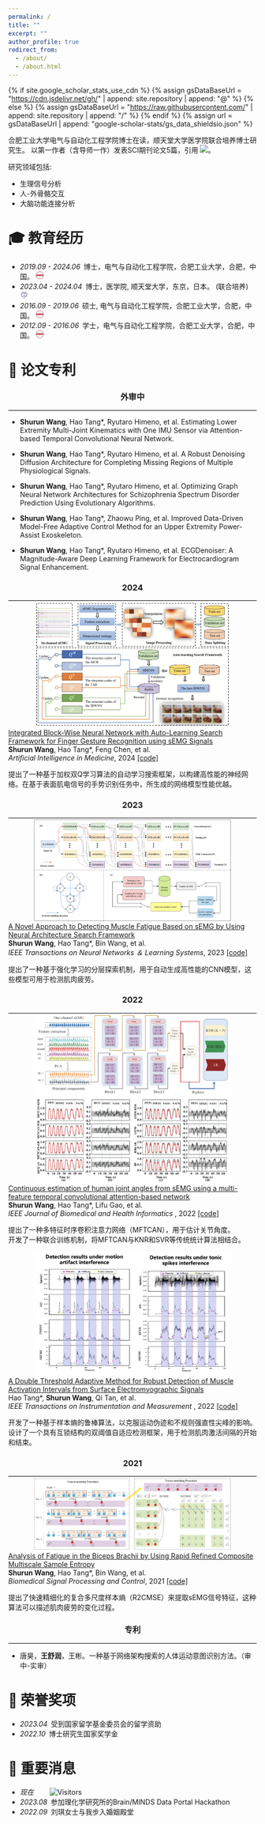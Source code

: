 ```yaml
---
permalink: /
title: ""
excerpt: ""
author_profile: true
redirect_from: 
  - /about/
  - /about.html
---
```


{% if site.google_scholar_stats_use_cdn %}
{% assign gsDataBaseUrl = "https://cdn.jsdelivr.net/gh/" | append: site.repository | append: "@" %}
{% else %}
{% assign gsDataBaseUrl = "https://raw.githubusercontent.com/" | append: site.repository | append: "/" %}
{% endif %}
{% assign url = gsDataBaseUrl | append: "google-scholar-stats/gs_data_shieldsio.json" %}

<span class='anchor' id='about-me'></span>

合肥工业大学电气与自动化工程学院博士在读，顺天堂大学医学院联合培养博士研究生。 以第一作者（含导师一作）发表SCI期刊论文5篇，引用 
 <a href='https://scholar.google.com/citations?user=Pb73FP8AAAAJ'><img src="https://img.shields.io/endpoint?url={{ url | url_encode }}&logo=Google%20Scholar&labelColor=f6f6f6&color=9cf&style=flat&label=citations"></a>。

研究领域包括: 
- 生理信号分析
- 人-外骨骼交互
- 大脑功能连接分析

<span class='anchor' id='-jyjl'></span>

# 🎓 教育经历 
- *2019.09 - 2024.06*&ensp;博士，电气与自动化工程学院，合肥工业大学，合肥，中国。 <a href="https://www.hfut.edu.cn/"><img class="svg" src="/images/hfut.png" width="16pt"></a> 
- *2023.04 - 2024.04*&ensp;博士，医学院, 顺天堂大学，东京，日本。 (联合培养) <a href="https://en.juntendo.ac.jp/"><img class="svg" src="/images/juntendo.png" width="16pt"></a> 
- *2016.09 - 2019.06*&ensp;硕士, 电气与自动化工程学院，合肥工业大学，合肥，中国。 <a href="https://www.hfut.edu.cn/"><img class="svg" src="/images/hfut.png" width="16pt"></a> 
- *2012.09 - 2016.06*&ensp;学士，电气与自动化工程学院，合肥工业大学，合肥，中国。 <a href="https://www.hfut.edu.cn/"><img class="svg" src="/images/hfut.png" width="16pt"></a> 

<span class='anchor' id='-lwzl'></span>

# 📝 论文专利 
<h3 align="center">外审中</h3>
<div style="border-bottom: 1px solid #000; margin: 0px 0;"></div> 

- __Shurun Wang__, Hao Tang*, Ryutaro Himeno, et al. Estimating Lower Extremity Multi-Joint Kinematics with One IMU Sensor via Attention-based Temporal Convolutional Neural Network.

- __Shurun Wang__, Hao Tang*, Ryutaro Himeno, et al. A Robust Denoising Diffusion Architecture for Completing Missing Regions of Multiple Physiological Signals. 

- __Shurun Wang__, Hao Tang*, Ryutaro Himeno, et al. Optimizing Graph Neural Network Architectures for Schizophrenia Spectrum Disorder Prediction Using Evolutionary Algorithms.

- __Shurun Wang__, Hao Tang*, Zhaowu Ping, et al. Improved Data-Driven Model-Free Adaptive Control Method for an Upper Extremity Power-Assist Exoskeleton.

- __Shurun Wang__, Hao Tang*, Ryutaro Himeno, et al. ECGDenoiser: A Magnitude-Aware Deep Learning Framework for Electrocardiogram Signal Enhancement.


<h3 align="center">2024</h3>
<div style="border-bottom: 1px solid #000; margin: 0px 0;"></div>

<div class='paper-box'>
    <div class='paper-box-image' style="text-align:center;">
        <img src='images/aiim24.png' alt="sym" style="max-width:80%; height:auto; margin:auto; vertical-align:middle">
    </div>
    <div class='paper-box-text'>
        <a href="https://www.sciencedirect.com/science/article/abs/pii/S0933365724000198">
            <papertitle> Integrated Block-Wise Neural Network with Auto-Learning Search Framework for Finger Gesture Recognition using sEMG Signals </papertitle>
        </a>
        <br>
        <strong>Shurun Wang</strong>, Hao Tang*, Feng Chen, et al.
        <br>
        <em> Artificial Intelligence in Medicine</em>, 2024 <a href="https://github.com/Shurun-Wang/ALSF">[code]</a>
        <p></p>
        <p>提出了一种基于加权双Q学习算法的自动学习搜索框架，以构建高性能的神经网络。在基于表面肌电信号的手势识别任务中，所生成的网络模型性能优越。 </p>
    </div>
</div>
  

<h3 align="center">2023</h3>
<div style="border-bottom: 1px solid #000; margin: 0px 0;"></div>

<div class='paper-box'>
    <div class='paper-box-image' style="text-align:center;">
        <img src='images/tnnls23.png' alt="sym" style="max-width:80%; height:auto; margin:auto; vertical-align:middle">
    </div>
    <div class='paper-box-text'>
        <a href="https://ieeexplore.ieee.org/document/9609089">
            <papertitle> A Novel Approach to Detecting Muscle Fatigue Based on sEMG by Using Neural Architecture Search Framework </papertitle>
        </a>
        <br>
        <strong>Shurun Wang</strong>, Hao Tang*, Bin Wang, et al.
        <br>
        <em> IEEE Transactions on Neural Networks ＆ Learning Systems</em>, 2023 <a href="https://github.com/Shurun-Wang/NAS">[code]</a>
        <p></p>
        <p>提出了一种基于强化学习的分层探索机制，用于自动生成高性能的CNN模型，这些模型可用于检测肌肉疲劳。</p>
    </div>
</div>


<h3 align="center">2022</h3>
<div style="border-bottom: 1px solid #000; margin: 0px 0;"></div>

<div class='paper-box'>
    <div class='paper-box-image' style="text-align:center;">
        <img src='images/jbhl22.png' alt="sym" style="max-width:80%; height:auto; margin:auto; vertical-align:middle">
    </div>
    <div class='paper-box-text'>
        <a href="https://ieeexplore.ieee.org/document/9857571">
            <papertitle> Continuous estimation of human joint angles from sEMG using a multi-feature temporal convolutional attention-based network </papertitle>
        </a>
        <br>
        <strong>Shurun Wang</strong>, Hao Tang*, Lifu Gao, et al.
        <br>
        <em> IEEE Journal of Biomedical and Health Informatics </em>, 2022 <a href="https://github.com/Shurun-Wang/MFTCAN-KNR">[code]</a>
        <p></p>
        <p> 提出了一种多特征时序卷积注意力网络（MFTCAN），用于估计关节角度。 <br>
          开发了一种联合训练机制，将MFTCAN与KNR和SVR等传统统计算法相结合。
</p>
    </div>
</div>

<div class='paper-box'>
    <div class='paper-box-image' style="text-align:center;">
        <img src='images/tim22.png' alt="sym" style="max-width:80%; height:auto; margin:auto; vertical-align:middle">
    </div>
    <div class='paper-box-text'>
        <a href="https://ieeexplore.ieee.org/document/9762275">
            <papertitle> A Double Threshold Adaptive Method for Robust Detection of Muscle Activation Intervals from Surface Electromyographic Signals </papertitle>
        </a>
        <br>
        Hao Tang*, <strong>Shurun Wang</strong>, Qi Tan, et al.
        <br>
        <em> IEEE Transactions on Instrumentation and Measurement </em>, 2022 <a href="https://github.com/Shurun-Wang/sEMGDetection">[code]</a>
        <p></p>
        <p> 开发了一种基于样本熵的鲁棒算法，以克服运动伪迹和不规则强直性尖峰的影响。  <br> 设计了一个具有互锁结构的双阈值自适应检测框架，用于检测肌肉激活间隔的开始和结束。
</p>
    </div>
</div>

<h3 align="center">2021</h3>
<div style="border-bottom: 1px solid #000; margin: 0px 0;"></div>

<div class='paper-box'>
    <div class='paper-box-image' style="text-align:center;">
        <img src='images/bspc21.png' alt="sym" style="max-width:80%; height:auto; margin:auto; vertical-align:middle">
    </div>
    <div class='paper-box-text'>
        <a href="https://www.sciencedirect.com/science/article/pii/S1746809421001075">
            <papertitle> Analysis of Fatigue in the Biceps Brachii by Using Rapid Refined Composite Multiscale Sample Entropy </papertitle>
        </a>
        <br>
        <strong>Shurun Wang</strong>, Hao Tang*, Bin Wang, et al.
        <br>
        <em> Biomedical Signal Processing and Control</em>, 2021 <a href="https://github.com/Shurun-Wang/R2CMSE">[code]</a>
        <p></p>
        <p> 提出了快速精细化的复合多尺度样本熵（R2CMSE）来提取sEMG信号特征，这种算法可以描述肌肉疲劳的变化过程。 </p>
    </div>
</div>

<h3 align="center">专利</h3>
<div style="border-bottom: 1px solid #000; margin: 0px 0;"></div>

- 唐昊，__王舒润__，王彬。一种基于网络架构搜索的人体运动意图识别方法。（审中-实审）

<span class='anchor' id='-ryjl'></span>

# 🏅 荣誉奖项
- *2023.04*&ensp;受到国家留学基金委员会的留学资助
- *2022.10*&ensp;博士研究生国家奖学金

<span class='anchor' id='-zyxx'></span>

# 💬 重要消息
- *现在* &ensp;&ensp;&ensp;&ensp;![Visitors](https://api.visitorbadge.io/api/visitors?path=https://shurun-wang.github.io/zh-cn/&label=visitors&countColor=%232ccce4&style=plastic)
- *2023.08*&ensp;参加理化学研究所的Brain/MINDS Data Portal Hackathon
- *2022.09*&ensp;刘琪女士与我步入婚姻殿堂



  
